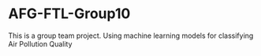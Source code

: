 # AFG-FTL-Group10
This is a group team project. Using machine learning models for classifying Air Pollution Quality
